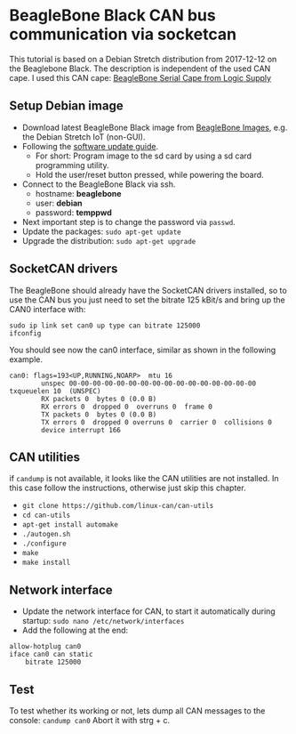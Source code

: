 # BeagleBone Black CAN bus communication via socketcan
This tutorial is based on a Debian Stretch distribution from 2017-12-12 on the Beaglebone Black. The description is independent of the used CAN cape.
I used this CAN cape: [BeagleBone Serial Cape from Logic Supply](http://www.logicsupply.com/de-de/cbb-serial)

## Setup Debian image
* Download latest BeagleBone Black image from [BeagleBone Images](https://beagleboard.org/latest-images), e.g. the Debian Stretch IoT (non-GUI).
* Following the [software update guide](https://beagleboard.org/getting-started#update).
  * For short: Program image to the sd card by using a sd card programming utility.
  * Hold the user/reset button pressed, while powering the board.
* Connect to the BeagleBone Black via ssh.
  * hostname: **beaglebone**
  * user: **debian**
  * password: **temppwd**
* Next important step is to change the password via ```passwd```.
* Update the packages: ```sudo apt-get update```
* Upgrade the distribution: ```sudo apt-get upgrade```

## SocketCAN drivers
The BeagleBone should already have the SocketCAN drivers installed, so to use the CAN bus you just need to set the bitrate 125 kBit/s and bring up the CAN0 interface with:
```
sudo ip link set can0 up type can bitrate 125000
ifconfig
```
You should see now the can0 interface, similar as shown in the following example.
```
can0: flags=193<UP,RUNNING,NOARP>  mtu 16
        unspec 00-00-00-00-00-00-00-00-00-00-00-00-00-00-00-00  txqueuelen 10  (UNSPEC)
        RX packets 0  bytes 0 (0.0 B)
        RX errors 0  dropped 0  overruns 0  frame 0
        TX packets 0  bytes 0 (0.0 B)
        TX errors 0  dropped 0 overruns 0  carrier 0  collisions 0
        device interrupt 166
```
## CAN utilities
if ```candump``` is not available, it looks like the CAN utilities are not installed. In this case follow the instructions, otherwise just skip this chapter.
* ```git clone https://github.com/linux-can/can-utils```
* ```cd can-utils```
* ```apt-get install automake```
* ```./autogen.sh```
* ```./configure```
* ```make```
* ```make install```

## Network interface
* Update the network interface for CAN, to start it automatically during startup: ```sudo nano /etc/network/interfaces```
* Add the following at the end:
```
allow-hotplug can0
iface can0 can static
    bitrate 125000
```

## Test
To test whether its working or not, lets dump all CAN messages to the console: ```candump can0```
Abort it with strg + c.

